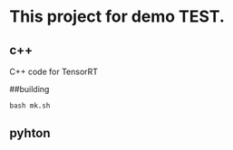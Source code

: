 This project for demo TEST.
====
c++
---
C++ code for TensorRT 

##building

    bash mk.sh

pyhton
---
